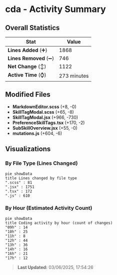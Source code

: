 # cda - Activity Summary 

## Overall Statistics

| Stat                   | Value                                                             |
| ---------------------- | ----------------------------------------------------------------- |
| **Lines Added** (➕)   | 1868                                          |
| **Lines Removed** (➖) | 746                                        |
| **Net Change** (↕)    | 1122                |
| **Active Time** (⌚)   | 273 minutes |


## Modified Files
- **MarkdownEditor.scss** (+8, -0)
- **SkillTagModal.scss** (+65, -8)
- **SkillTagModal.jsx** (+966, -730)
- **PreferenceSkillTags.tsx** (+170, -2)
- **SubSkillOverview.jsx** (+55, -0)
- **mutations.js** (+604, -6)

## Visualizations

### By File Type (Lines Changed)

```mermaid
pie showData
title Lines changed by file type
".scss" : 81
".jsx" : 1751
".tsx" : 172
".js" : 610
```

### By Hour (Estimated Activity Count)

```mermaid
pie showData
title Coding activity by hour (count of changes)
"09h" : 14
"10h" : 25
"11h" : 8
"12h" : 44
"13h" : 36
"14h" : 16
"16h" : 21
"17h" : 12
```


> **Last Updated:** 03/06/2025, 17:54:26